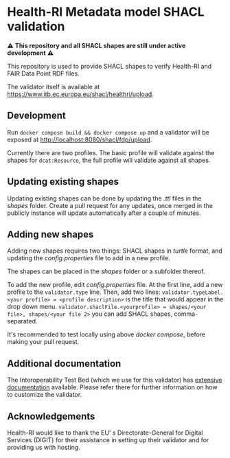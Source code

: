 # Health-RI Metadata model SHACL validation

:warning: **This repository and all SHACL shapes are still under active development** :warning:

This repository is used to provide SHACL shapes to verify Health-RI and FAIR Data Point RDF files.

The validator itself is available at <https://www.itb.ec.europa.eu/shacl/healthri/upload>.

## Development

Run `docker compose build && docker compose up` and a validator will be exposed at <http://localhost:8080/shacl/fdp/upload>.

Currently there are two profiles. The basic profile will validate against the shapes for `dcat:Resource`,
the full profile will validate against all shapes.

## Updating existing shapes

Updating existing shapes can be done by updating the *.ttl* files in the *shapes* folder. Create
a pull request for any updates, once merged in the publicly instance will update automatically
after a couple of minutes.

## Adding new shapes

Adding new shapes requires two things: SHACL shapes in *turtle* format, and updating the
*config.properties* file to add in a new profile.

The shapes can be placed in the *shapes* folder or a subfolder thereof.

To add the new profile, edit *config.properties* file. At the first line, add a new profile to the
`validator.type` line. Then, add two lines: `validator.typeLabel.<your profile> = <profile description>`
is the title that would appear in the drop down menu.
`validator.shaclFile.<yourprofile> = shapes/<your file>, shapes/<your file 2>` you can add SHACL shapes,
comma-separated.

It's recommended to test locally using above *docker compose*, before making your pull request.

## Additional documentation

The Interoperability Test Bed (which we use for this validator) has
[extensive documentation](https://www.itb.ec.europa.eu/docs/guides/latest/validatingRDF/index.html)
available. Please refer there for further information on how to customize the validator.

## Acknowledgements

Health-RI would like to thank the EU' s Directorate-General for Digital Services (DIGIT) for their
assistance in setting up their validator and for providing us with hosting.
